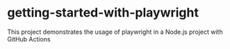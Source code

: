 # getting-started-with-playwright
This project demonstrates the usage of playwright in a Node.js project with GitHub Actions
